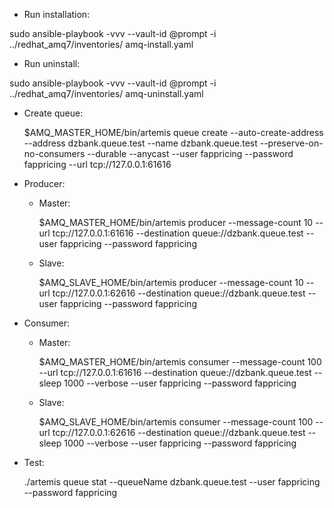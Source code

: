 - Run installation:

sudo ansible-playbook -vvv --vault-id @prompt -i ../redhat_amq7/inventories/ amq-install.yaml

- Run uninstall:

sudo ansible-playbook -vvv --vault-id @prompt -i ../redhat_amq7/inventories/ amq-uninstall.yaml

- Create queue:

	$AMQ_MASTER_HOME/bin/artemis queue create --auto-create-address --address dzbank.queue.test --name dzbank.queue.test --preserve-on-no-consumers --durable --anycast --user fappricing --password fappricing --url tcp://127.0.0.1:61616

- Producer:

	+ Master:

		$AMQ_MASTER_HOME/bin/artemis producer --message-count 10 --url tcp://127.0.0.1:61616 --destination queue://dzbank.queue.test --user fappricing --password fappricing
		
	+ Slave:
		
		$AMQ_SLAVE_HOME/bin/artemis producer --message-count 10 --url tcp://127.0.0.1:62616 --destination queue://dzbank.queue.test --user fappricing --password fappricing
		
- Consumer:

	+ Master:
	
		$AMQ_MASTER_HOME/bin/artemis consumer --message-count 100 --url tcp://127.0.0.1:61616 --destination queue://dzbank.queue.test --sleep 1000 --verbose --user fappricing --password fappricing
	
	+ Slave:
	
		$AMQ_SLAVE_HOME/bin/artemis consumer --message-count 100 --url tcp://127.0.0.1:62616 --destination queue://dzbank.queue.test --sleep 1000 --verbose --user fappricing --password fappricing
		
		
- Test:

	./artemis queue stat --queueName dzbank.queue.test --user fappricing --password fappricing
